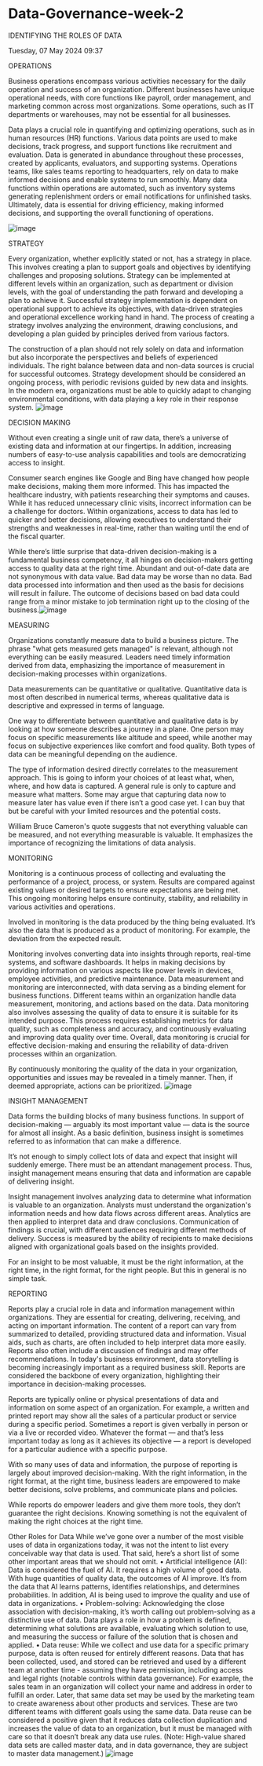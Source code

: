 # Data-Governance-week-2

IDENTIFYING THE ROLES OF DATA

Tuesday, 07 May 2024
09:37

OPERATIONS

Business operations encompass various activities necessary for the daily operation and success of an organization. Different businesses have unique operational needs, with core functions like payroll, order management, and marketing common across most organizations. Some operations, such as IT departments or warehouses, may not be essential for all businesses.
 
Data plays a crucial role in quantifying and optimizing operations, such as in human resources (HR) functions. Various data points are used to make decisions, track progress, and support functions like recruitment and evaluation. Data is generated in abundance throughout these processes, created by applicants, evaluators, and supporting systems. Operations teams, like sales teams reporting to headquarters, rely on data to make informed decisions and enable systems to run smoothly. Many data functions within operations are automated, such as inventory systems generating replenishment orders or email notifications for unfinished tasks. Ultimately, data is essential for driving efficiency, making informed decisions, and supporting the overall functioning of operations.






![image](https://github.com/NdiiLe/Data-Governance-week-2/assets/131252498/c9c6923e-2e62-4173-a670-a0c9178f21e4)


STRATEGY

Every organization, whether explicitly stated or not, has a strategy in place. This involves creating a plan to support goals and objectives by identifying challenges and proposing solutions. Strategy can be implemented at different levels within an organization, such as department or division levels, with the goal of understanding the path forward and developing a plan to achieve it. Successful strategy implementation is dependent on operational support to achieve its objectives, with data-driven strategies and operational excellence working hand in hand. The process of creating a strategy involves analyzing the environment, drawing conclusions, and developing a plan guided by principles derived from various factors.

The construction of a plan should not rely solely on data and information but also incorporate the perspectives and beliefs of experienced individuals. The right balance between data and non-data sources is crucial for successful outcomes. Strategy development should be considered an ongoing process, with periodic revisions guided by new data and insights. In the modern era, organizations must be able to quickly adapt to changing environmental conditions, with data playing a key role in their response system.
![image](https://github.com/NdiiLe/Data-Governance-week-2/assets/131252498/17998a7e-1064-4bc6-9241-3799446d5304)


DECISION MAKING

Without even creating a single unit of raw data, there’s a universe of existing data and information at our fingertips. In addition, increasing numbers of easy-to-use analysis capabilities and tools are democratizing access to insight.

Consumer search engines like Google and Bing have changed how people make decisions, making them more informed. This has impacted the healthcare industry, with patients researching their symptoms and causes. While it has reduced unnecessary clinic visits, incorrect information can be a challenge for doctors. Within organizations, access to data has led to quicker and better decisions, allowing executives to understand their strengths and weaknesses in real-time, rather than waiting until the end of the fiscal quarter.

While there’s little surprise that data-driven decision-making is a fundamental business competency, it all hinges on decision-makers getting access to quality data at the right time. Abundant and out-of-date data are not synonymous with data value. Bad data may be worse than no data. Bad data processed into information and then used as the basis for decisions will result in failure. The outcome of decisions based on bad data could range from a minor mistake to job termination right up to the closing of the business.![image](https://github.com/NdiiLe/Data-Governance-week-2/assets/131252498/cc681758-536d-4de3-82c8-a75640fb3f2c)


MEASURING

Organizations constantly measure data to build a business picture. The phrase "what gets measured gets managed" is relevant, although not everything can be easily measured. Leaders need timely information derived from data, emphasizing the importance of measurement in decision-making processes within organizations.

Data measurements can be quantitative or qualitative. Quantitative data is most often described in numerical terms, whereas qualitative data is descriptive and expressed in terms of language.

One way to differentiate between quantitative and qualitative data is by looking at how someone describes a journey in a plane. One person may focus on specific measurements like altitude and speed, while another may focus on subjective experiences like comfort and food quality. Both types of data can be meaningful depending on the audience.

The type of information desired directly correlates to the measurement approach. This is going to inform your choices of at least what, when, where, and how data is captured. A general rule is only to capture and measure what matters. Some may argue that capturing data now to measure later has value even if there isn’t a good case yet. I can buy that but be careful with your limited resources and the potential costs.

William Bruce Cameron's quote suggests that not everything valuable can be measured, and not everything measurable is valuable. It emphasizes the importance of recognizing the limitations of data analysis.

MONITORING

Monitoring is a continuous process of collecting and evaluating the performance of a project, process, or system. Results are compared against existing values or desired targets to ensure expectations are being met. This ongoing monitoring helps ensure continuity, stability, and reliability in various activities and operations.

Involved in monitoring is the data produced by the thing being evaluated. It’s also the data that is produced as a product of monitoring. For example, the deviation from the expected result.

Monitoring involves converting data into insights through reports, real-time systems, and software dashboards. It helps in making decisions by providing information on various aspects like power levels in devices, employee activities, and predictive maintenance. Data measurement and monitoring are interconnected, with data serving as a binding element for business functions. Different teams within an organization handle data measurement, monitoring, and actions based on the data. Data monitoring also involves assessing the quality of data to ensure it is suitable for its intended purpose. This process requires establishing metrics for data quality, such as completeness and accuracy, and continuously evaluating and improving data quality over time. Overall, data monitoring is crucial for effective decision-making and ensuring the reliability of data-driven processes within an organization.

By continuously monitoring the quality of the data in your organization, opportunities and issues may be revealed in a timely manner. Then, if deemed appropriate, actions can be prioritized.
![image](https://github.com/NdiiLe/Data-Governance-week-2/assets/131252498/2ec72b57-4f7f-437f-ae54-987918fb7cd8)


INSIGHT MANAGEMENT

Data forms the building blocks of many business functions. In support of decision-making — arguably its most important value — data is the source for almost all insight. As a basic definition, business insight is sometimes referred to as information that can make a difference.

It’s not enough to simply collect lots of data and expect that insight will suddenly emerge. There must be an attendant management process. Thus, insight management means ensuring that data and information are capable of delivering insight.

Insight management involves analyzing data to determine what information is valuable to an organization. Analysts must understand the organization's information needs and how data flows across different areas. Analytics are then applied to interpret data and draw conclusions. Communication of findings is crucial, with different audiences requiring different methods of delivery. Success is measured by the ability of recipients to make decisions aligned with organizational goals based on the insights provided.

For an insight to be most valuable, it must be the right information, at the right time, in the right format, for the right people. But this in general is no simple task.

REPORTING

Reports play a crucial role in data and information management within organizations. They are essential for creating, delivering, receiving, and acting on important information. The content of a report can vary from summarized to detailed, providing structured data and information. Visual aids, such as charts, are often included to help interpret data more easily. Reports also often include a discussion of findings and may offer recommendations. In today's business environment, data storytelling is becoming increasingly important as a required business skill. Reports are considered the backbone of every organization, highlighting their importance in decision-making processes.

Reports are typically online or physical presentations of data and information on some aspect of an organization. For example, a written and printed report may show all the sales of a particular product or service during a specific period. Sometimes a report is given verbally in person or via a live or recorded video. Whatever the format — and that’s less important today as long as it achieves its objective — a report is developed for a particular audience with a specific purpose.

With so many uses of data and information, the purpose of reporting is largely about improved decision-making. With the right information, in the right format, at the right time, business leaders are empowered to make better decisions, solve problems, and communicate plans and policies.

While reports do empower leaders and give them more tools, they don’t guarantee the right decisions. Knowing something is not the equivalent of making the right choices at the right time.

Other Roles for Data
While we’ve gone over a number of the most visible uses of data in organizations today, it was not the intent to list every conceivable way that data is used. That said, here’s a short list of some other important areas that we should not omit.
• Artificial intelligence (AI):  Data is considered the fuel of AI. It requires a high volume of good data. With huge quantities of quality data, the outcomes of AI improve. It’s from the data that AI learns patterns, identifies relationships, and determines probabilities. In addition, AI is being used to improve the quality and use of data in organizations. 
• Problem-solving:  Acknowledging the close association with decision-making, it’s worth calling out problem-solving as a distinctive use of data. Data plays a role in how a problem is defined, determining what solutions are available, evaluating which solution to use, and measuring the success or failure of the solution that is chosen and applied.
• Data reuse:  While we collect and use data for a specific primary purpose, data is often reused for entirely different reasons. Data that has been collected, used, and stored can be retrieved and used by a different team at another time - assuming they have permission, including access and legal rights (notable controls within data governance). For example, the sales team in an organization will collect your name and address in order to fulfill an order. Later, that same data set may be used by the marketing team to create awareness about other products and services. These are two different teams with different goals using the same data. Data reuse can be considered a positive given that it reduces data collection duplication and increases the value of data to an organization, but it must be managed with care so that it doesn’t break any data use rules. (Note: High-value shared data sets are called master data, and in data governance, they are subject to master data management.)
![image](https://github.com/NdiiLe/Data-Governance-week-2/assets/131252498/d7c44019-ec0d-474e-b53b-b9a30f990c63)
